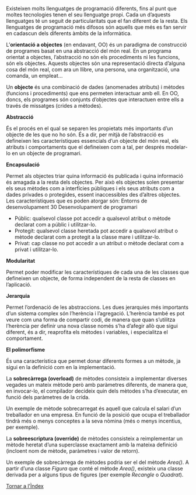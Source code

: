Existeixen molts llenguatges de programació diferents, fins al punt que moltes tecnologies tenen el seu llenguatge propi. Cada un d’aquests llenguatges té un seguit de particularitats que el fan diferent de la resta.
Els llenguatges de programació més difosos són aquells que més es fan servir en cadascun dels diferents àmbits de la informàtica.

L’**orientació a objectes** (en endavant, OO) és un paradigma de construcció de programes basat en una abstracció del món real. En un programa orientat a objectes, l’abstracció no són els procediments ni les funcions, són els objectes. Aquests objectes són una representació directa d’alguna cosa del món real, com ara un llibre, una persona, una organització, una comanda, un empleat...

Un **objecte** és una combinació de dades (anomenades atributs) i mètodes (funcions i procediments) que ens permeten interactuar amb ell. En OO, doncs, els programes són conjunts d’objectes que interactuen entre ells a través de missatges (crides a mètodes).

**Abstracció**

És el procés en el qual se separen les propietats més importants d’un objecte de les que no ho són. És a dir, per mitjà de l’abstracció es defineixen les característiques essencials d’un objecte del món real, els atributs i comportaments que el defineixen com a tal, per després modelar-lo en un objecte de programari.

**Encapsulació**

Permet als objectes triar quina informació és publicada i quina informació és amagada a la resta dels objectes. Per això els objectes solen presentar els seus mètodes com a interfícies públiques i els seus atributs com a dades privades o protegides, essent inaccessibles des d’altres objectes. Les característiques que es poden atorgar són:
Entorns de desenvolupament 30 Desenvolupament de programari
  * Públic: qualsevol classe pot accedir a qualsevol atribut o mètode declarat
    com a públic i utilitzar-lo.
  * Protegit: qualsevol classe heretada pot accedir a qualsevol atribut o mètode
    declarat com a protegit a la classe mare i utilitzar-lo.
  * Privat: cap classe no pot accedir a un atribut o mètode declarat com a privat
    i utilitzar-lo.
    
**Modularitat**

Permet poder modificar les característiques de cada una de les classes que defineixen un objecte, de forma independent de la resta de classes en l’aplicació.

**Jerarquia**

Permet l’ordenació de les abstraccions. Les dues jerarquies més importants d’un sistema complex són l’herència i l’agregació. L’herència també es pot veure com una forma de compartir codi, de manera que quan s’utilitza l’herència per definir una nova classe només s’ha d’afegir allò que sigui diferent, és a dir, reaprofita els mètodes i variables, i especialitza el comportament.

**El polimorfisme**

És una característica que permet donar diferents formes a un mètode, ja sigui en la definició com en la implementació.

La **sobrecàrrega (overload)** de mètodes consisteix a implementar diverses vegades un mateix mètode però amb paràmetres diferents, de manera que, en invocar-lo, el compilador decideix quin dels mètodes s’ha d’executar, en funció dels paràmetres de la crida.

Un exemple de mètode sobrecarregat és aquell que calcula el salari d’un treballador en una empresa. En funció de la posició que ocupa el treballador tindrà més o menys conceptes a la seva nòmina (més o menys incentius, per exemple).

La **sobreescriptura (override)** de mètodes consisteix a reimplementar un mètode heretat d’una superclasse exactament amb la mateixa definició (incloent nom de mètode, paràmetres i valor de retorn).

Un exemple de sobrecàrrega de mètodes podria ser el del mètode *Area()*. A partir d’una classe *Figura* que conté el mètode *Area()*, existeix una classe derivada per a alguns tipus de figures (per exemple *Recangle* o *Quadrat*).


[Tornar a l'Ìndex](index.md)

